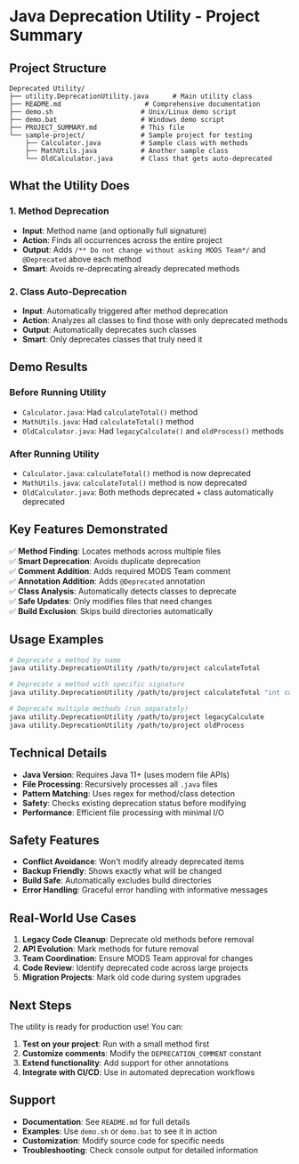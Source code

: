 # Java Deprecation Utility - Project Summary

## Project Structure

```
Deprecated Utility/
├── utility.DeprecationUtility.java      # Main utility class
├── README.md                     # Comprehensive documentation
├── demo.sh                      # Unix/Linux demo script
├── demo.bat                     # Windows demo script
├── PROJECT_SUMMARY.md           # This file
└── sample-project/              # Sample project for testing
    ├── Calculator.java          # Sample class with methods
    ├── MathUtils.java           # Another sample class
    └── OldCalculator.java       # Class that gets auto-deprecated
```

## What the Utility Does

### 1. Method Deprecation
- **Input**: Method name (and optionally full signature)
- **Action**: Finds all occurrences across the entire project
- **Output**: Adds `/** Do not change without asking MODS Team*/` and `@Deprecated` above each method
- **Smart**: Avoids re-deprecating already deprecated methods

### 2. Class Auto-Deprecation
- **Input**: Automatically triggered after method deprecation
- **Action**: Analyzes all classes to find those with only deprecated methods
- **Output**: Automatically deprecates such classes
- **Smart**: Only deprecates classes that truly need it

## Demo Results

### Before Running Utility
- `Calculator.java`: Had `calculateTotal()` method
- `MathUtils.java`: Had `calculateTotal()` method  
- `OldCalculator.java`: Had `legacyCalculate()` and `oldProcess()` methods

### After Running Utility
- `Calculator.java`: `calculateTotal()` method is now deprecated
- `MathUtils.java`: `calculateTotal()` method is now deprecated
- `OldCalculator.java`: Both methods deprecated + class automatically deprecated

## Key Features Demonstrated

✅ **Method Finding**: Locates methods across multiple files  
✅ **Smart Deprecation**: Avoids duplicate deprecation  
✅ **Comment Addition**: Adds required MODS Team comment  
✅ **Annotation Addition**: Adds `@Deprecated` annotation  
✅ **Class Analysis**: Automatically detects classes to deprecate  
✅ **Safe Updates**: Only modifies files that need changes  
✅ **Build Exclusion**: Skips build directories automatically  

## Usage Examples

```bash
# Deprecate a method by name
java utility.DeprecationUtility /path/to/project calculateTotal

# Deprecate a method with specific signature
java utility.DeprecationUtility /path/to/project calculateTotal "int calculateTotal(int a, int b)"

# Deprecate multiple methods (run separately)
java utility.DeprecationUtility /path/to/project legacyCalculate
java utility.DeprecationUtility /path/to/project oldProcess
```

## Technical Details

- **Java Version**: Requires Java 11+ (uses modern file APIs)
- **File Processing**: Recursively processes all `.java` files
- **Pattern Matching**: Uses regex for method/class detection
- **Safety**: Checks existing deprecation status before modifying
- **Performance**: Efficient file processing with minimal I/O

## Safety Features

- **Conflict Avoidance**: Won't modify already deprecated items
- **Backup Friendly**: Shows exactly what will be changed
- **Build Safe**: Automatically excludes build directories
- **Error Handling**: Graceful error handling with informative messages

## Real-World Use Cases

1. **Legacy Code Cleanup**: Deprecate old methods before removal
2. **API Evolution**: Mark methods for future removal
3. **Team Coordination**: Ensure MODS Team approval for changes
4. **Code Review**: Identify deprecated code across large projects
5. **Migration Projects**: Mark old code during system upgrades

## Next Steps

The utility is ready for production use! You can:

1. **Test on your project**: Run with a small method first
2. **Customize comments**: Modify the `DEPRECATION_COMMENT` constant
3. **Extend functionality**: Add support for other annotations
4. **Integrate with CI/CD**: Use in automated deprecation workflows

## Support

- **Documentation**: See `README.md` for full details
- **Examples**: Use `demo.sh` or `demo.bat` to see it in action
- **Customization**: Modify source code for specific needs
- **Troubleshooting**: Check console output for detailed information
